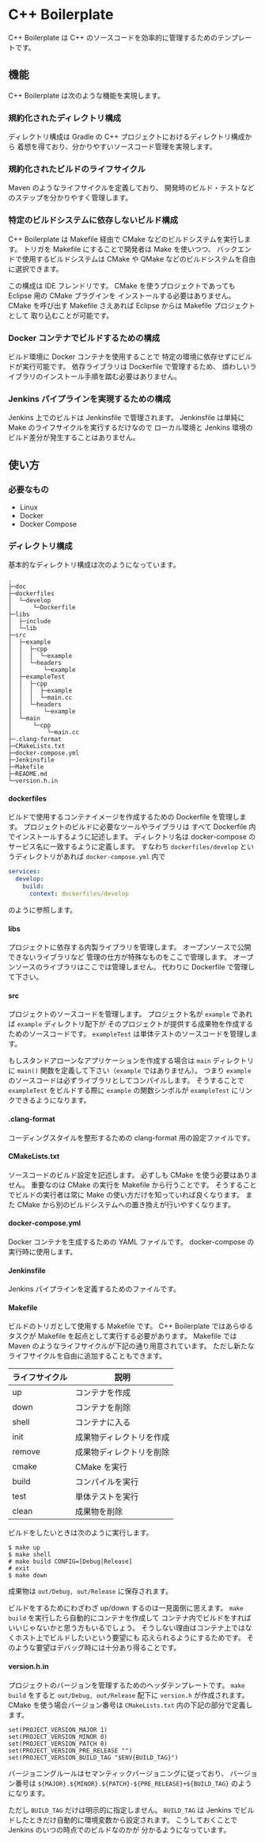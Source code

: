 # C++ Boilerplate

C++ Boilerplate は C++ のソースコードを効率的に管理するためのテンプレートです。

## 機能

C++ Boilerplate は次のような機能を実現します。

### 規約化されたディレクトリ構成

ディレクトリ構成は Gradle の C++ プロジェクトにおけるディレクトリ構成から
着想を得ており、分かりやすいソースコード管理を実現します。

### 規約化されたビルドのライフサイクル

Maven のようなライフサイクルを定義しており、
開発時のビルド・テストなどのステップを分かりやすく管理します。

### 特定のビルドシステムに依存しないビルド構成

C++ Boilerplate は Makefile 経由で CMake などのビルドシステムを実行します。
トリガを Makefile にすることで開発者は Make を使いつつ、
バックエンドで使用するビルドシステムは
CMake や QMake などのビルドシステムを自由に選択できます。

この構成は IDE フレンドリです。
CMake を使うプロジェクトであっても Eclipse 用の CMake プラグインを
インストールする必要はありません。
CMake を呼び出す Makefile さえあれば Eclipse からは Makefile プロジェクトとして
取り込むことが可能です。

### Docker コンテナでビルドするための構成

ビルド環境に Docker コンテナを使用することで
特定の環境に依存せずにビルドが実行可能です。
依存ライブラリは Dockerfile で管理するため、
煩わしいライブラリのインストール手順を踏む必要はありません。

### Jenkins パイプラインを実現するための構成

Jenkins 上でのビルドは Jenkinsfile で管理されます。
Jenkinsfile は単純に Make のライフサイクルを実行するだけなので
ローカル環境と Jenkins 環境のビルド差分が発生することはありません。

## 使い方

### 必要なもの

* Linux
* Docker
* Docker Compose

### ディレクトリ構成

基本的なディレクトリ構成は次のようになっています。

```
.
├─doc
├─dockerfiles
│  └─develop
│      └─Dockerfile
├─libs
│  ├─include
│  └─lib
├─src
│  ├─example
│  │  ├─cpp
│  │  │  └─example
│  │  └─headers
│  │      └─example
│  ├─exampleTest
│  │  ├─cpp
│  │  │  ├─example
│  │  │  └─main.cc
│  │  └─headers
│  │      └─example
│  └─main
│      └─cpp
│          └─main.cc
├─.clang-format
├─CMakeLists.txt
├─docker-compose.yml
├─Jenkinsfile
├─Makefile
├─README.md
└─version.h.in
```

#### dockerfiles

ビルドで使用するコンテナイメージを作成するための Dockerfile を管理します。
プロジェクトのビルドに必要なツールやライブラリは
すべて Dockerfile 内でインストールするように記述します。
ディレクトリ名は docker-compose のサービス名に一致するように定義します。
すなわち `dockerfiles/develop` というディレクトリがあれば
`docker-compose.yml` 内で

```yaml
services:
  develop:
    build:
      context: dockerfiles/develop
```

のように参照します。

#### libs

プロジェクトに依存する内製ライブラリを管理します。
オープンソースで公開できないライブラリなど
管理の仕方が特殊なものをここで管理します。
オープンソースのライブラリはここでは管理しません。
代わりに Dockerfile で管理して下さい。

#### src

プロジェクトのソースコードを管理します。
プロジェクト名が `example` であれば `example` ディレクトリ配下が
そのプロジェクトが提供する成果物を作成するためのソースコードです。
`exampleTest` は単体テストのソースコードを管理します。

もしスタンドアローンなアプリケーションを作成する場合は
`main` ディレクトリに `main()` 関数を定義して下さい（`example` ではありません）。
つまり `example` のソースコードは必ずライブラリとしてコンパイルします。
そうすることで `exampleTest` をビルドする際に `example` の関数シンボルが
`exampleTest` にリンクできるようになります。

#### .clang-format

コーディングスタイルを整形するための clang-format 用の設定ファイルです。

#### CMakeLists.txt

ソースコードのビルド設定を記述します。
必ずしも CMake を使う必要はありません。
重要なのは CMake の実行を Makefile から行うことです。
そうすることでビルドの実行者は常に Make の使い方だけを知っていれば良くなります。
また CMake から別のビルドシステムへの置き換えが行いやすくなります。

#### docker-compose.yml

Docker コンテナを生成するための YAML ファイルです。
docker-compose の実行時に使用します。

#### Jenkinsfile

Jenkins パイプラインを定義するためのファイルです。

#### Makefile

ビルドのトリガとして使用する Makefile です。
C++ Boilerplate ではあらゆるタスクが Makefile を起点として実行する必要があります。
Makefile では Maven のようなライフサイクルが下記の通り用意されています。
ただし新たなライフサイクルを自由に追加することもできます。

| ライフサイクル | 説明                     |
| -------------- | ------------------------ |
| up             | コンテナを作成           |
| down           | コンテナを削除           |
| shell          | コンテナに入る           |
| init           | 成果物ディレクトリを作成 |
| remove         | 成果物ディレクトリを削除 |
| cmake          | CMake を実行             |
| build          | コンパイルを実行         |
| test           | 単体テストを実行         |
| clean          | 成果物を削除             |

ビルドをしたいときは次のように実行します。

```
$ make up
$ make shell
# make build CONFIG=[Debug|Release]
# exit
$ make down
```

成果物は `out/Debug, out/Release` に保存されます。

ビルドをするためにわざわざ up/down するのは一見面倒に思えます。
`make build` を実行したら自動的にコンテナを作成して
コンテナ内でビルドをすればいいじゃないかと思う方もいるでしょう。
そうしない理由はコンテナ上ではなくホスト上でビルドしたいという要望にも
応えられるようにするためです。
そのような要望はデバッグ時には十分あり得ることです。

#### version.h.in

プロジェクトのバージョンを管理するためのヘッダテンプレートです。
`make build` をすると `out/Debug, out/Release` 配下に `version.h` が作成されます。
CMake を使う場合バージョン番号は `CMakeLists.txt` 内の下記の部分で定義します。

```
set(PROJECT_VERSION_MAJOR 1)
set(PROJECT_VERSION_MINOR 0)
set(PROJECT_VERSION_PATCH 0)
set(PROJECT_VERSION_PRE_RELEASE "")
set(PROJECT_VERSION_BUILD_TAG "$ENV{BUILD_TAG}")
```

バージョニングルールはセマンティックバージョニングに従っており、
バージョン番号は `${MAJOR}.${MINOR}.${PATCH}-${PRE_RELEASE}+${BUILD_TAG}`
のようになります。

ただし `BUILD_TAG` だけは明示的に指定しません。
`BUILD_TAG` は Jenkins でビルドしたときだけ自動的に環境変数から設定されます。
こうしておくことで Jenkins のいつの時点でのビルドなのかが
分かるようになっています。
